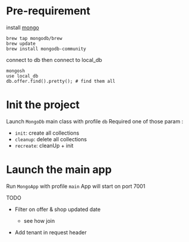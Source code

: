 # Pre-requirement 

install [mongo](https://www.mongodb.com/docs/upcoming/tutorial/install-mongodb-on-os-x/)  
```
brew tap mongodb/brew
brew update
brew install mongodb-community
```

connect to db then connect to local_db
```
mongosh
use local_db
db.offer.find().pretty(); # find them all
```


# Init the project 
Launch `MongoDb` main class with profile `db`
Required one of those param :
- `init`: create all collections
- `cleanup`: delete all collections
- `recreate`: cleanUp + init

# Launch the main app
Run `MongoApp` with profile `main`
App will start on port 7001


TODO
- Filter on offer & shop updated date
  - see how join

- Add tenant in request header
